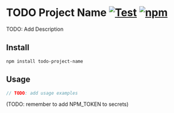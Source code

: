 
# TODO Project Name [![Test](https://github.com/howlowck/template-typescript-npm-pkg/actions/workflows/test.yml/badge.svg)](https://github.com/howlowck/template-typescript-npm-pkg/actions/workflows/test.yml) [![npm](https://img.shields.io/npm/v/template-typescript-npm-pkg)](https://www.npmjs.com/package/template-typescript-npm-pkg)

TODO: Add Description

## Install

`npm install todo-project-name`

## Usage

```js
// TODO: add usage examples

```

(TODO: remember to add NPM_TOKEN to secrets)
